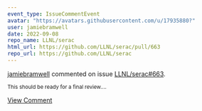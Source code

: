 ```yaml
---
event_type: IssueCommentEvent
avatar: "https://avatars.githubusercontent.com/u/17935880?"
user: jamiebramwell
date: 2022-09-08
repo_name: LLNL/serac
html_url: https://github.com/LLNL/serac/pull/663
repo_url: https://github.com/LLNL/serac
---
```


<a href='https://github.com/jamiebramwell' target='_blank'>jamiebramwell</a> commented on issue <a href='https://github.com/LLNL/serac/pull/663' target='_blank'>LLNL/serac#663</a>.

<small>This should be ready for a final review....</small>

<a href='https://github.com/LLNL/serac/pull/663' target='_blank'>View Comment</a>